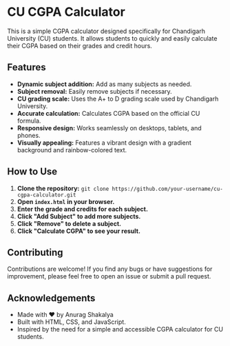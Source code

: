 # CU CGPA Calculator

This is a simple CGPA calculator designed specifically for Chandigarh University (CU) students. It allows students to quickly and easily calculate their CGPA based on their grades and credit hours.

## Features

* **Dynamic subject addition:** Add as many subjects as needed.
* **Subject removal:** Easily remove subjects if necessary.
* **CU grading scale:** Uses the A+ to D grading scale used by Chandigarh University.
* **Accurate calculation:** Calculates CGPA based on the official CU formula.
* **Responsive design:** Works seamlessly on desktops, tablets, and phones.
* **Visually appealing:** Features a vibrant design with a gradient background and rainbow-colored text.

## How to Use

1. **Clone the repository:** `git clone https://github.com/your-username/cu-cgpa-calculator.git`
2. **Open `index.html` in your browser.**
3. **Enter the grade and credits for each subject.**
4. **Click "Add Subject" to add more subjects.**
5. **Click "Remove" to delete a subject.**
6. **Click "Calculate CGPA" to see your result.**

## Contributing

Contributions are welcome! If you find any bugs or have suggestions for improvement, please feel free to open an issue or submit a pull request.

## Acknowledgements

* Made with ❤️ by Anurag Shakalya
* Built with HTML, CSS, and JavaScript.
* Inspired by the need for a simple and accessible CGPA calculator for CU students.
